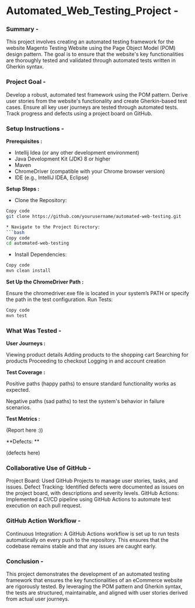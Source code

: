 # Automated_Web_Testing_Project -

### Summary -

This project involves creating an automated testing framework for the website Magento Testing Website using the Page Object Model (POM) design pattern. The goal is to ensure that the website's key functionalities are thoroughly tested and validated through automated tests written in Gherkin syntax.

### Project Goal -

Develop a robust, automated test framework using the POM pattern.
Derive user stories from the website's functionality and create Gherkin-based test cases.
Ensure all key user journeys are tested through automated tests.
Track progress and defects using a project board on GitHub.

### Setup Instructions -

**Prerequisites :**

* Intellij Idea (or any other development environment)
* Java Development Kit (JDK) 8 or higher
* Maven
* ChromeDriver (compatible with your Chrome browser version)
* IDE (e.g., IntelliJ IDEA, Eclipse)

**Setup Steps :**
* Clone the Repository:

```bash
Copy code
git clone https://github.com/yourusername/automated-web-testing.git

* Navigate to the Project Directory:
```bash
Copy code
cd automated-web-testing
```

* Install Dependencies:
```bash
Copy code
mvn clean install
```

**Set Up the ChromeDriver Path :**

Ensure the chromedriver.exe file is located in your system’s PATH or specify the path in the test configuration.
Run Tests:

```bash
Copy code
mvn test
```

### What Was Tested -

**User Journeys :**

Viewing product details
Adding products to the shopping cart
Searching for products
Proceeding to checkout
Logging in and account creation

**Test Coverage :**

Positive paths (happy paths) to ensure standard functionality works as expected.

Negative paths (sad paths) to test the system's behavior in failure scenarios.

**Test Metrics :**

(Report here :))

**Defects: **

(defects here)

### Collaborative Use of GitHub -
Project Board: Used GitHub Projects to manage user stories, tasks, and issues.
Defect Tracking: Identified defects were documented as issues on the project board, with descriptions and severity levels.
GitHub Actions: Implemented a CI/CD pipeline using GitHub Actions to automate test execution on each pull request.

### GitHub Action Workflow -
Continuous Integration: A GitHub Actions workflow is set up to run tests automatically on every push to the repository. This ensures that the codebase remains stable and that any issues are caught early.

### Conclusion -
This project demonstrates the development of an automated testing framework that ensures the key functionalities of an eCommerce website are rigorously tested. By leveraging the POM pattern and Gherkin syntax, the tests are structured, maintainable, and aligned with user stories derived from actual user journeys.
